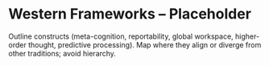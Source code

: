 # Western Frameworks – Placeholder
Outline constructs (meta-cognition, reportability, global workspace, higher-order thought, predictive processing).
Map where they align or diverge from other traditions; avoid hierarchy.
